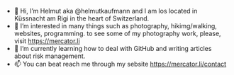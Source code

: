 - 👋  Hi, I’m Helmut aka @helmutkaufmann and I am los located in Küssnacht am Rigi in the heart of Switzerland. 
- 👀  I’m interested in many things such as photography, hikimg/walking, websites, programming. 
to see some of my photography work, please, visit https://mercator.li
- 🌱  I’m currently learning how to deal with GitHub and writing articles about risk management. 
- 📫  You can beat reach me through my sebsite https://mercator.li/contact
